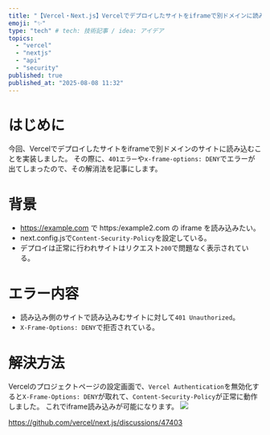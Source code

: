 ```yaml
---
title: "【Vercel・Next.js】Vercelでデプロイしたサイトをiframeで別ドメインに読み込む方法"
emoji: "✨"
type: "tech" # tech: 技術記事 / idea: アイデア
topics:
  - "vercel"
  - "nextjs"
  - "api"
  - "security"
published: true
published_at: "2025-08-08 11:32"
---
```


# はじめに
今回、Vercelでデプロイしたサイトをiframeで別ドメインのサイトに読み込むことを実装しました。
その際に、`401エラー`や`x-frame-options: DENY`でエラーが出てしまったので、その解消法を記事にします。

# 背景
- https://example.com で https:/example2.com の iframe を読み込みたい。
- next.config.jsで`Content-Security-Policy`を設定している。
- デプロイは正常に行われサイトはリクエスト`200`で問題なく表示されている。

# エラー内容
- 読み込み側のサイトで読み込みむサイトに対して`401 Unauthorized`。
- `X-Frame-Options: DENY`で拒否されている。

# 解決方法
Vercelのプロジェクトページの設定画面で、`Vercel Authentication`を無効化すると`X-Frame-Options: DENY`が取れて、`Content-Security-Policy`が正常に動作しました。
これでiframe読み込みが可能になります。
![](https://storage.googleapis.com/zenn-user-upload/0c5b888c070a-20250808.png)

https://github.com/vercel/next.js/discussions/47403